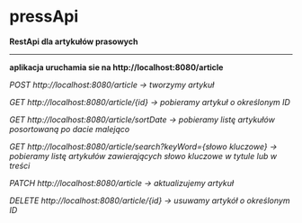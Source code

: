 # pressApi
**RestApi dla artykułów prasowych**
***
**aplikacja uruchamia sie na http://localhost:8080/article**

*POST http://localhost:8080/article -> tworzymy artykuł*

*GET http://localhost:8080/article/{id} -> pobieramy artykuł o określonym ID*

*GET http://localhost:8080/article/sortDate -> pobieramy listę artykułów posortowaną po dacie malejąco*

*GET http://localhost:8080/article/search?keyWord={słowo kluczowe} -> pobieramy listę artykułów zawierających słowo kluczowe w tytule lub w treści*

*PATCH http://localhost:8080/article -> aktualizujemy artykuł*

*DELETE http://localhost:8080/article/{id} -> usuwamy artykół o określonym ID*
